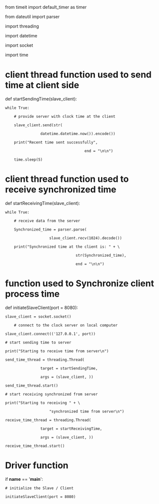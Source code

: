 from timeit import default_timer as timer

from dateutil import parser

import threading

import datetime

import socket

import time

# client thread function used to send time at client side

def startSendingTime(slave_client):

	while True:

		# provide server with clock time at the client

		slave_client.send(str(

					datetime.datetime.now()).encode())

		print("Recent time sent successfully",

										end = "\n\n")

		time.sleep(5)

# client thread function used to receive synchronized time

def startReceivingTime(slave_client):

	while True:

		# receive data from the server

		Synchronized_time = parser.parse(

						slave_client.recv(1024).decode())

		print("Synchronized time at the client is: " + \

									str(Synchronized_time),

									end = "\n\n")

# function used to Synchronize client process time

def initiateSlaveClient(port = 8080):

	slave_client = socket.socket()		

		# connect to the clock server on local computer

	slave_client.connect(('127.0.0.1', port))

	# start sending time to server

	print("Starting to receive time from server\n")

	send_time_thread = threading.Thread(

					target = startSendingTime,

					args = (slave_client, ))

	send_time_thread.start()

	# start receiving synchronized from server

	print("Starting to receiving " + \

						"synchronized time from server\n")

	receive_time_thread = threading.Thread(

					target = startReceivingTime,

					args = (slave_client, ))

	receive_time_thread.start()

# Driver function

if __name__ == '__main__':

	# initialize the Slave / Client

	initiateSlaveClient(port = 8080)
